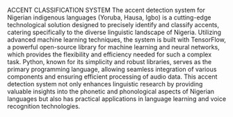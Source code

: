 ACCENT CLASSIFICATION SYSTEM
The accent detection system for Nigerian indigenous languages (Yoruba, Hausa, Igbo) is a cutting-edge technological solution designed to precisely identify and classify accents, catering specifically to the diverse linguistic landscape of Nigeria. Utilizing advanced machine learning techniques, the system is built with TensorFlow, a powerful open-source library for machine learning and neural networks, which provides the flexibility and efficiency needed for such a complex task. Python, known for its simplicity and robust libraries, serves as the primary programming language, allowing seamless integration of various components and ensuring efficient processing of audio data. 
This accent detection system not only enhances linguistic research by providing valuable insights into the phonetic and phonological aspects of Nigerian languages but also has practical applications in language learning and voice recognition technologies.
